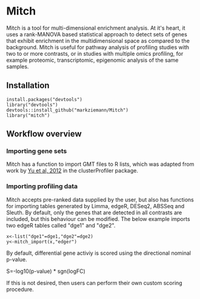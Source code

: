 # Mitch
Mitch is a tool for multi-dimensional enrichment analysis. At it's heart, it uses a rank-MANOVA based statistical approach to detect sets of genes that exhibit enrichment in the multidimensional space as compared to the background. Mitch is useful for pathway analysis of profiling studies with two to or more contrasts, or in studies with multiple omics profiling, for example proteomic, transcriptomic, epigenomic analysis of the same samples.

## Installation
```
install.packages("devtools")
library("devtools")
devtools::install_github("markziemann/Mitch")
library("mitch")
```

## Workflow overview
### Importing gene sets
Mitch has a function to import GMT files to R lists, which was adapted from work by [Yu et al, 2012](https://dx.doi.org/10.1089%2Fomi.2011.0118) in the clusterProfiler package.
### Importing profiling data
Mitch accepts pre-ranked data supplied by the user, but also has functions for importing tables generated by Limma, edgeR, DESeq2, ABSSeq and Sleuth. By default, only the genes that are detected in all contrasts are included, but this behaviour can be modified. The below example imports two edgeR tables called "dge1" and "dge2".
```
x<-list("dge1"=dge1,"dge2"=dge2)
y<-mitch_import(x,"edger")
```
By default, differential gene activiy is scored using the directional nominal p-value.

S=-log10(p-value) * sgn(logFC)

If this is not desired, then users can perform their own custom scoring procedure.



